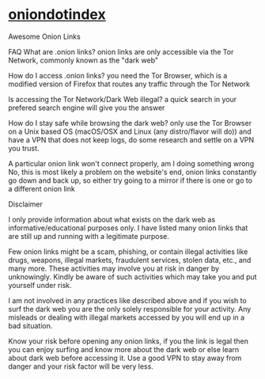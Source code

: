 # [oniondotindex ](https://oniondotindex.com)

Awesome Onion Links

FAQ
What are .onion links?
onion links are only accessible via the Tor Network, commonly known as the "dark web"

How do I access .onion links?
you need the Tor Browser, which is a modified version of Firefox that routes any traffic through the Tor Network

Is accessing the Tor Network/Dark Web illegal?
a quick search in your prefered search engine will give you the answer

How do I stay safe while browsing the dark web?
only use the Tor Browser on a Unix based OS (macOS/OSX and Linux (any distro/flavor will do)) and have a VPN that does not keep logs, do some research and settle on a VPN you trust.

A particular onion link won't connect properly, am I doing something wrong
No, this is most likely a problem on the website's end, onion links constantly go down and back up, so either try going to a mirror if there is one or go to a different onion link

Disclaimer

I only provide information about what exists on the dark web as informative/educational purposes only. I have listed many onion links that are still up and running with a legitimate purpose.

Few onion links might be a scam, phishing, or contain illegal activities like drugs, weapons, illegal markets, fraudulent services, stolen data, etc., and many more. These activities may involve you at risk in danger by unknowingly. Kindly be aware of such activities which may take you and put yourself under risk.

I am not involved in any practices like described above and if you wish to surf the dark web you are the only solely responsible for your activity. Any misleads or dealing with illegal markets accessed by you will end up in a bad situation.

Know your risk before opening any onion links, if you the link is legal then you can enjoy surfing and know more about the dark web or else learn about dark web before accessing it. Use a good VPN to stay away from danger and your risk factor will be very less.
